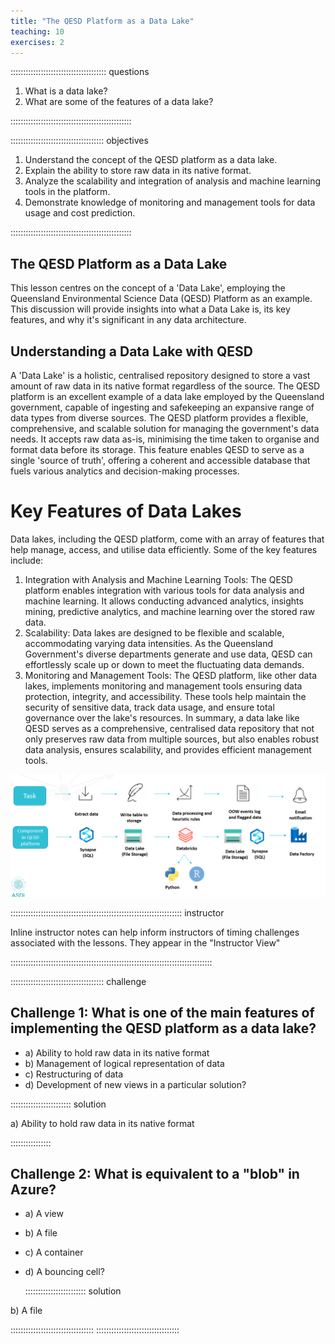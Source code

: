 ```yaml
---
title: "The QESD Platform as a Data Lake"
teaching: 10
exercises: 2
---
```


:::::::::::::::::::::::::::::::::::::: questions 

1.	What is a data lake?
2.	What are some of the features of a data lake?

::::::::::::::::::::::::::::::::::::::::::::::::

::::::::::::::::::::::::::::::::::::: objectives

1. Understand the concept of the QESD platform as a data lake.
2. Explain the ability to store raw data in its native format.
3. Analyze the scalability and integration of analysis and machine learning tools in the platform.
4. Demonstrate knowledge of monitoring and management tools for data usage and cost prediction.


::::::::::::::::::::::::::::::::::::::::::::::::
## The QESD Platform as a Data Lake
 This lesson centres on the concept of a 'Data Lake', employing the Queensland Environmental Science Data (QESD) Platform as an example. This discussion will provide insights into what a Data Lake is, its key features, and why it's significant in any data architecture.

## Understanding a Data Lake with QESD
A 'Data Lake' is a holistic, centralised repository designed to store a vast amount of raw data in its native format regardless of the source. The QESD platform is an excellent example of a data lake employed by the Queensland government, capable of ingesting and safekeeping an expansive range of data types from diverse sources.
The QESD platform provides a flexible, comprehensive, and scalable solution for managing the government's data needs. It accepts raw data as-is, minimising the time taken to organise and format data before its storage. This feature enables QESD to serve as a single 'source of truth', offering a coherent and accessible database that fuels various analytics and decision-making processes.

# Key Features of Data Lakes
Data lakes, including the QESD platform, come with an array of features that help manage, access, and utilise data efficiently. Some of the key features include:
1.	Integration with Analysis and Machine Learning Tools: The QESD platform enables integration with various tools for data analysis and machine learning. It allows conducting advanced analytics, insights mining, predictive analytics, and machine learning over the stored raw data.
2.	Scalability: Data lakes are designed to be flexible and scalable, accommodating varying data intensities. As the Queensland Government's diverse departments generate and use data, QESD can effortlessly scale up or down to meet the fluctuating data demands.
3.	Monitoring and Management Tools: The QESD platform, like other data lakes, implements monitoring and management tools ensuring data protection, integrity, and accessibility. These tools help maintain the security of sensitive data, track data usage, and ensure total governance over the lake's resources.
In summary, a data lake like QESD serves as a comprehensive, centralised data repository that not only preserves raw data from multiple sources, but also enables robust data analysis, ensures scalability, and provides efficient management tools.


![Data layers](fig/data_lake.PNG)


:::::::::::::::::::::::::::::::::::::::::::::::::::::::::::::::::::: instructor

Inline instructor notes can help inform instructors of timing challenges
associated with the lessons. They appear in the "Instructor View"

::::::::::::::::::::::::::::::::::::::::::::::::::::::::::::::::::::::::::::::::

::::::::::::::::::::::::::::::::::::: challenge 

## Challenge 1: What is one of the main features of implementing the QESD platform as a data lake? 

- a) Ability to hold raw data in its native format 
- b) Management of logical representation of data 
- c) Restructuring of data 
- d) Development of new views in a particular solution? 

:::::::::::::::::::::::: solution 
 
a) Ability to hold raw data in its native format 

::::::::::::::::


## Challenge 2: What is equivalent to a "blob" in Azure? 

- a) A view 
- b) A file 
- c) A container 
- d) A bouncing cell? 


  :::::::::::::::::::::::: solution 

b) A file

:::::::::::::::::::::::::::::::::
:::::::::::::::::::::::::::::::::

